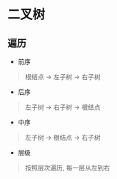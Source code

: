 # 二叉树

## 遍历

- 前序
> 根结点 -> 左子树 -> 右子树
- 后序
> 左子树 -> 右子树 -> 根结点
- 中序
> 左子树 -> 根结点 -> 右子树
- 层级
> 按照层次遍历, 每一层从左到右